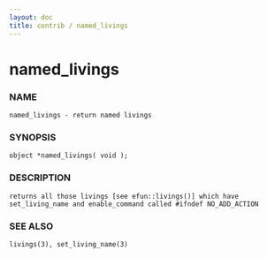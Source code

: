 ```yaml
---
layout: doc
title: contrib / named_livings
---
```

# named_livings

### NAME

    named_livings - return named livings

### SYNOPSIS

    object *named_livings( void );

### DESCRIPTION

    returns all those livings [see efun::livings()] which have
    set_living_name and enable_command called #ifndef NO_ADD_ACTION

### SEE ALSO

    livings(3), set_living_name(3)

